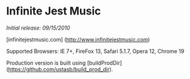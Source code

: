 # Infinite Jest Music

*Initial release: 09/15/2010*

[infinitejestmusic.com] (http://www.infinitejestmusic.com)

Supported Browsers: IE 7+, FireFox 13, Safari 5.1.7, Opera 12, Chrome 19

Production version is built using [buildProdDir] (https://github.com/ustasb/build_prod_dir).

